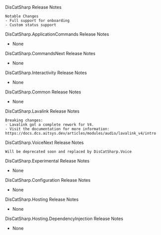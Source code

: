 DisCatSharp Release Notes

	Notable Changes
 	- Full support for onboarding
 	- Custom status support

DisCatSharp.ApplicationCommands Release Notes

- None

DisCatSharp.CommandsNext Release Notes

- None

DisCatSharp.Interactivity Release Notes

- None

DisCatSharp.Common Release Notes

- None

DisCatSharp.Lavalink Release Notes

    Breaking changes:
    - Lavalink got a complete rework for V4.
    - Visit the documentation for more information: https://docs.dcs.aitsys.dev/articles/modules/audio/lavalink_v4/intro

DisCatSharp.VoiceNext Release Notes

	Will be deprecated soon and replaced by DisCatSharp.Voice

DisCatSharp.Experimental Release Notes

- None

DisCatSharp.Configuration Release Notes

- None

DisCatSharp.Hosting Release Notes

- None

DisCatSharp.Hosting.DependencyInjection Release Notes

- None
